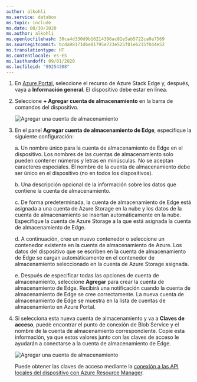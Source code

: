 ```yaml
---
author: alkohli
ms.service: databox
ms.topic: include
ms.date: 08/30/2020
ms.author: alkohli
ms.openlocfilehash: 30ca4d330d9b16214396ac81e5ab5722ca0e7569
ms.sourcegitcommit: bcda98171d6e81795e723e525f81e6235f044e52
ms.translationtype: HT
ms.contentlocale: es-ES
ms.lasthandoff: 09/01/2020
ms.locfileid: "89254308"
---
```

1. En [Azure Portal](https://portal.azure.com/), seleccione el recurso de Azure Stack Edge y, después, vaya a **Información general**. El dispositivo debe estar en línea.

2. Seleccione **+ Agregar cuenta de almacenamiento** en la barra de comandos del dispositivo. 

   ![Agregar una cuenta de almacenamiento](media/azure-stack-edge-gateway-add-storage-account/add-storage-account-1.png)

3. En el panel **Agregar cuenta de almacenamiento de Edge**, especifique la siguiente configuración:

    a. Un nombre único para la cuenta de almacenamiento de Edge en el dispositivo. Los nombres de las cuentas de almacenamiento solo pueden contener números y letras en minúsculas. No se aceptan caracteres especiales. El nombre de la cuenta de almacenamiento debe ser único en el dispositivo (no en todos los dispositivos).

    b. Una descripción opcional de la información sobre los datos que contiene la cuenta de almacenamiento.  
    
    c. De forma predeterminada, la cuenta de almacenamiento de Edge está asignada a una cuenta de Azure Storage en la nube y los datos de la cuenta de almacenamiento se insertan automáticamente en la nube. Especifique la cuenta de Azure Storage a la que está asignada la cuenta de almacenamiento de Edge.  

    d. A continuación, cree un nuevo contenedor o seleccione un contenedor existente en la cuenta de almacenamiento de Azure. Los datos del dispositivo que se escriben en la cuenta de almacenamiento de Edge se cargan automáticamente en el contenedor de almacenamiento seleccionado en la cuenta de Azure Storage asignada.

    <!--![Add a storage account](media/azure-stack-edge-gateway-add-storage-account/add-storage-account-2.png)-->

    e. Después de especificar todas las opciones de cuenta de almacenamiento, seleccione **Agregar** para crear la cuenta de almacenamiento de Edge. Recibirá una notificación cuando la cuenta de almacenamiento de Edge se cree correctamente. La nueva cuenta de almacenamiento de Edge se muestra en la lista de cuentas de almacenamiento en Azure Portal. 

    
4. Si selecciona esta nueva cuenta de almacenamiento y va a **Claves de acceso**, puede encontrar el punto de conexión de Blob Service y el nombre de la cuenta de almacenamiento correspondiente. Copie esta información, ya que estos valores junto con las claves de acceso le ayudarán a conectarse a la cuenta de almacenamiento de Edge.

    ![Agregar una cuenta de almacenamiento](media/azure-stack-edge-gateway-add-storage-account/add-storage-account-4.png)

    Puede obtener las claves de acceso mediante la [conexión a las API locales del dispositivo con Azure Resource Manager](../articles/databox-online/azure-stack-edge-j-series-connect-resource-manager.md). 
